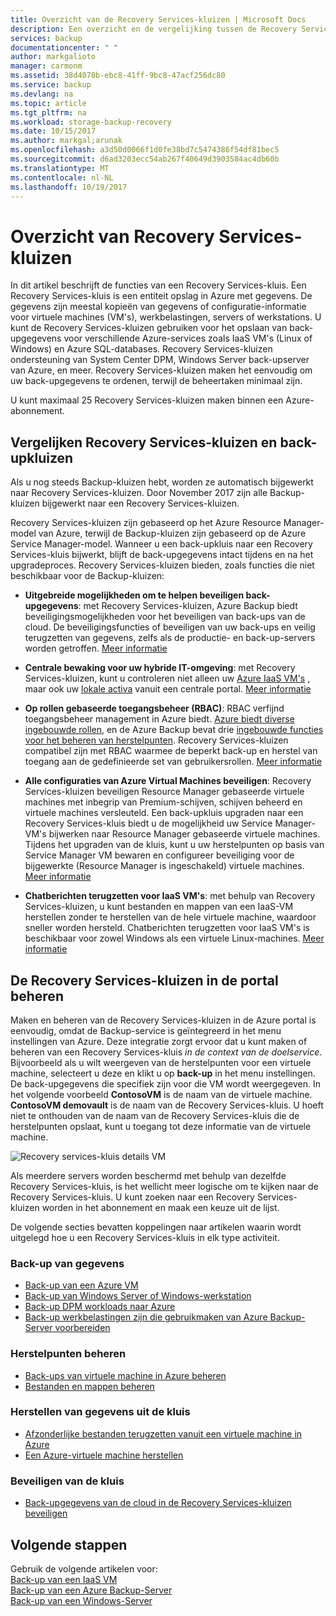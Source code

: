 ```yaml
---
title: Overzicht van de Recovery Services-kluizen | Microsoft Docs
description: Een overzicht en de vergelijking tussen de Recovery Services-kluizen en Azure Backup-kluizen.
services: backup
documentationcenter: " "
author: markgalioto
manager: carmonm
ms.assetid: 38d4078b-ebc8-41ff-9bc8-47acf256dc80
ms.service: backup
ms.devlang: na
ms.topic: article
ms.tgt_pltfrm: na
ms.workload: storage-backup-recovery
ms.date: 10/15/2017
ms.author: markgal;arunak
ms.openlocfilehash: a3d50d0066f1d0fe38bd7c5474386f54df81bec5
ms.sourcegitcommit: d6ad3203ecc54ab267f40649d3903584ac4db60b
ms.translationtype: MT
ms.contentlocale: nl-NL
ms.lasthandoff: 10/19/2017
---
```

# <a name="recovery-services-vaults-overview"></a>Overzicht van Recovery Services-kluizen

In dit artikel beschrijft de functies van een Recovery Services-kluis. Een Recovery Services-kluis is een entiteit opslag in Azure met gegevens. De gegevens zijn meestal kopieën van gegevens of configuratie-informatie voor virtuele machines (VM's), werkbelastingen, servers of werkstations. U kunt de Recovery Services-kluizen gebruiken voor het opslaan van back-upgegevens voor verschillende Azure-services zoals IaaS VM's (Linux of Windows) en Azure SQL-databases. Recovery Services-kluizen ondersteuning van System Center DPM, Windows Server back-upserver van Azure, en meer. Recovery Services-kluizen maken het eenvoudig om uw back-upgegevens te ordenen, terwijl de beheertaken minimaal zijn. 

U kunt maximaal 25 Recovery Services-kluizen maken binnen een Azure-abonnement.

## <a name="comparing-recovery-services-vaults-and-backup-vaults"></a>Vergelijken Recovery Services-kluizen en back-upkluizen

Als u nog steeds Backup-kluizen hebt, worden ze automatisch bijgewerkt naar Recovery Services-kluizen. Door November 2017 zijn alle Backup-kluizen bijgewerkt naar een Recovery Services-kluizen. 

Recovery Services-kluizen zijn gebaseerd op het Azure Resource Manager-model van Azure, terwijl de Backup-kluizen zijn gebaseerd op de Azure Service Manager-model. Wanneer u een back-upkluis naar een Recovery Services-kluis bijwerkt, blijft de back-upgegevens intact tijdens en na het upgradeproces. Recovery Services-kluizen bieden, zoals functies die niet beschikbaar voor de Backup-kluizen:

- **Uitgebreide mogelijkheden om te helpen beveiligen back-upgegevens**: met Recovery Services-kluizen, Azure Backup biedt beveiligingsmogelijkheden voor het beveiligen van back-ups van de cloud. De beveiligingsfuncties of beveiligen van uw back-ups en veilig terugzetten van gegevens, zelfs als de productie- en back-up-servers worden getroffen. [Meer informatie](backup-azure-security-feature.md)

- **Centrale bewaking voor uw hybride IT-omgeving**: met Recovery Services-kluizen, kunt u controleren niet alleen uw [Azure IaaS VM's](backup-azure-manage-vms.md) , maar ook uw [lokale activa](backup-azure-manage-windows-server.md#manage-backup-items) vanuit een centrale portal. [Meer informatie](http://azure.microsoft.com/blog/alerting-and-monitoring-for-azure-backup)

- **Op rollen gebaseerde toegangsbeheer (RBAC)**: RBAC verfijnd toegangsbeheer management in Azure biedt. [Azure biedt diverse ingebouwde rollen](../active-directory/role-based-access-built-in-roles.md), en de Azure Backup bevat drie [ingebouwde functies voor het beheren van herstelpunten](backup-rbac-rs-vault.md). Recovery Services-kluizen compatibel zijn met RBAC waarmee de beperkt back-up en herstel van toegang aan de gedefinieerde set van gebruikersrollen. [Meer informatie](backup-rbac-rs-vault.md)

- **Alle configuraties van Azure Virtual Machines beveiligen**: Recovery Services-kluizen beveiligen Resource Manager gebaseerde virtuele machines met inbegrip van Premium-schijven, schijven beheerd en virtuele machines versleuteld. Een back-upkluis upgraden naar een Recovery Services-kluis biedt u de mogelijkheid uw Service Manager-VM's bijwerken naar Resource Manager gebaseerde virtuele machines. Tijdens het upgraden van de kluis, kunt u uw herstelpunten op basis van Service Manager VM bewaren en configureer beveiliging voor de bijgewerkte (Resource Manager is ingeschakeld) virtuele machines. [Meer informatie](http://azure.microsoft.com/blog/azure-backup-recovery-services-vault-ga)

- **Chatberichten terugzetten voor IaaS VM's**: met behulp van Recovery Services-kluizen, u kunt bestanden en mappen van een IaaS-VM herstellen zonder te herstellen van de hele virtuele machine, waardoor sneller worden hersteld. Chatberichten terugzetten voor IaaS VM's is beschikbaar voor zowel Windows als een virtuele Linux-machines. [Meer informatie](http://azure.microsoft.com/blog/instant-file-recovery-from-azure-linux-vm-backup-using-azure-backup-preview)

## <a name="managing-your-recovery-services-vaults-in-the-portal"></a>De Recovery Services-kluizen in de portal beheren
Maken en beheren van de Recovery Services-kluizen in de Azure portal is eenvoudig, omdat de Backup-service is geïntegreerd in het menu instellingen van Azure. Deze integratie zorgt ervoor dat u kunt maken of beheren van een Recovery Services-kluis *in de context van de doelservice*. Bijvoorbeeld als u wilt weergeven van de herstelpunten voor een virtuele machine, selecteert u deze en klikt u op **back-up** in het menu instellingen. De back-upgegevens die specifiek zijn voor die VM wordt weergegeven. In het volgende voorbeeld **ContosoVM** is de naam van de virtuele machine. **ContosoVM demovault** is de naam van de Recovery Services-kluis. U hoeft niet te onthouden van de naam van de Recovery Services-kluis die de herstelpunten opslaat, kunt u toegang tot deze informatie van de virtuele machine.  

![Recovery services-kluis details VM](./media/backup-azure-recovery-services-vault-overview/rs-vault-in-context.png)

Als meerdere servers worden beschermd met behulp van dezelfde Recovery Services-kluis, is het wellicht meer logische om te kijken naar de Recovery Services-kluis. U kunt zoeken naar een Recovery Services-kluizen worden in het abonnement en maak een keuze uit de lijst.

De volgende secties bevatten koppelingen naar artikelen waarin wordt uitgelegd hoe u een Recovery Services-kluis in elk type activiteit.

### <a name="back-up-data"></a>Back-up van gegevens
- [Back-up van een Azure VM](backup-azure-vms-first-look-arm.md)
- [Back-up van Windows Server of Windows-werkstation](backup-try-azure-backup-in-10-mins.md)
- [Back-up DPM workloads naar Azure](backup-azure-dpm-introduction.md)
- [Back-up werkbelastingen zijn die gebruikmaken van Azure Backup-Server voorbereiden](backup-azure-microsoft-azure-backup.md)

### <a name="manage-recovery-points"></a>Herstelpunten beheren
- [Back-ups van virtuele machine in Azure beheren](backup-azure-manage-vms.md)
- [Bestanden en mappen beheren](backup-azure-manage-windows-server.md)

### <a name="restore-data-from-the-vault"></a>Herstellen van gegevens uit de kluis
- [Afzonderlijke bestanden terugzetten vanuit een virtuele machine in Azure](backup-azure-restore-files-from-vm.md)
- [Een Azure-virtuele machine herstellen](backup-azure-arm-restore-vms.md)

### <a name="secure-the-vault"></a>Beveiligen van de kluis
- [Back-upgegevens van de cloud in de Recovery Services-kluizen beveiligen](backup-azure-security-feature.md)



## <a name="next-steps"></a>Volgende stappen
Gebruik de volgende artikelen voor:</br>
[Back-up van een IaaS VM](backup-azure-arm-vms-prepare.md)</br>
[Back-up van een Azure Backup-Server](backup-azure-microsoft-azure-backup.md)</br>
[Back-up van een Windows-Server](backup-configure-vault.md)
